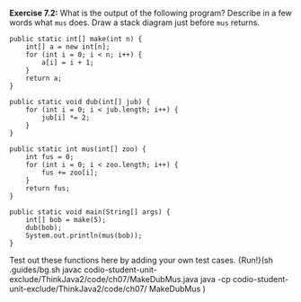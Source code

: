 **Exercise 7.2:**
What is the output of the following program? Describe in a few words what `mus` does. Draw a stack diagram just before `mus` returns.

```code
public static int[] make(int n) {
    int[] a = new int[n];
    for (int i = 0; i < n; i++) {
        a[i] = i + 1;
    }
    return a;
}
```

```code
public static void dub(int[] jub) {
    for (int i = 0; i < jub.length; i++) {
        jub[i] *= 2;
    }
}
```

```code
public static int mus(int[] zoo) {
    int fus = 0;
    for (int i = 0; i < zoo.length; i++) {
        fus += zoo[i];
    }
    return fus;
}
```

```code
public static void main(String[] args) {
    int[] bob = make(5);
    dub(bob);
    System.out.println(mus(bob));
}
```
Test out these functions here by adding your own test cases.
{Run!}(sh .guides/bg.sh javac codio-student-unit-exclude/ThinkJava2/code/ch07/MakeDubMus.java java -cp codio-student-unit-exclude/ThinkJava2/code/ch07/ MakeDubMus )
